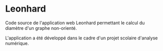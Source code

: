 # Leonhard
Code source de l'application web Leonhard permettant le calcul du diamètre d'un graphe non-orienté.

L'application a été développé dans le cadre d'un projet scolaire d'analyse numérique.
